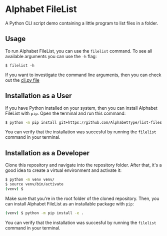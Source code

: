 # Alphabet FileList
A Python CLI script demo containing a little program to list files in a folder.

## Usage

To run Alphabet FileList, you can use the `filelist` command. To see all available arguments you can use the `-h` flag:

```console
$ filelist -h
```

If you want to investigate the command line arguments, then you can check out the [cli.py file](src/alphabet_filelist/cli.py) 

## Installation as a User

If you have Python installed on your system, then you can install Alphabet FileList with `pip`. Open the terminal and run this command:

```bash
$ python -m pip install git+https://github.com/AlphabetType/list-files
```

You can verify that the installation was succesful by running the `filelist` command in your terminal.

## Installation as a Developer

Clone this repository and navigate into the repository folder. After that, it's a good idea to create a virtual environment and activate it:

```bash
$ python -m venv venv/
$ source venv/bin/activate
(venv) $
```

Make sure that you're in the root folder of the cloned repository. Then, you can install Alphabet FileList as an installable package with `pip`:

```bash
(venv) $ python -m pip install -e .
```

You can verify that the installation was succesful by running the `filelist` command in your terminal.
